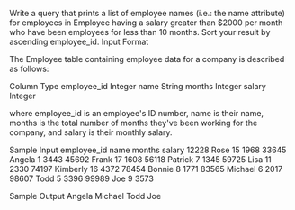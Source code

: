 Write a query that prints a list of employee names (i.e.: the name attribute) for employees in Employee having a salary greater 
than $2000 per month who have been employees for less than 10 months. 
Sort your result by ascending employee_id.
Input Format

The Employee table containing employee data for a company is described as follows:

Column	      Type
employee_id 	Integer
name	        String
months	      Integer
salary	      Integer

where employee_id is an employee's ID number, name is their name,
months is the total number of months they've been working 
for the company, and salary is their monthly salary.

Sample Input
employee_id 	  name	    months	  salary
12228	          Rose	    15	      1968
33645	          Angela	  1	        3443
45692	          Frank	    17	      1608
56118	          Patrick	  7	        1345
59725          	Lisa	    11	      2330
74197	          Kimberly	16	      4372
78454	          Bonnie	  8	        1771
83565	          Michael	  6	        2017
98607	          Todd	    5	        3396
99989	          Joe	      9	        3573

Sample Output
Angela
Michael
Todd
Joe
